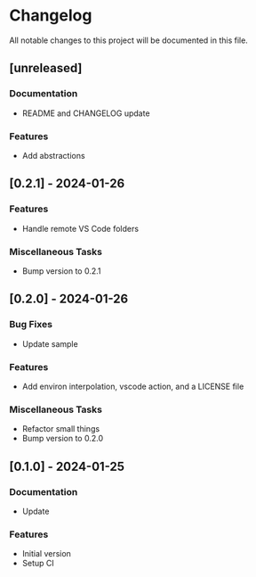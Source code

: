 # Changelog

All notable changes to this project will be documented in this file.

## [unreleased]

### Documentation

- README and CHANGELOG update

### Features

- Add abstractions

## [0.2.1] - 2024-01-26

### Features

- Handle remote VS Code folders

### Miscellaneous Tasks

- Bump version to 0.2.1

## [0.2.0] - 2024-01-26

### Bug Fixes

- Update sample

### Features

- Add environ interpolation, vscode action, and a LICENSE file

### Miscellaneous Tasks

- Refactor small things
- Bump version to 0.2.0

## [0.1.0] - 2024-01-25

### Documentation

- Update

### Features

- Initial version
- Setup CI

<!-- generated by git-cliff -->
